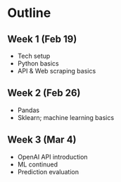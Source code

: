 # Outline
## Week 1 (Feb 19)
- Tech setup
- Python basics
- API & Web scraping basics

## Week 2 (Feb 26)
- Pandas 
- Sklearn; machine learning basics

## Week 3 (Mar 4)
- OpenAI API introduction
- ML continued
- Prediction evaluation

